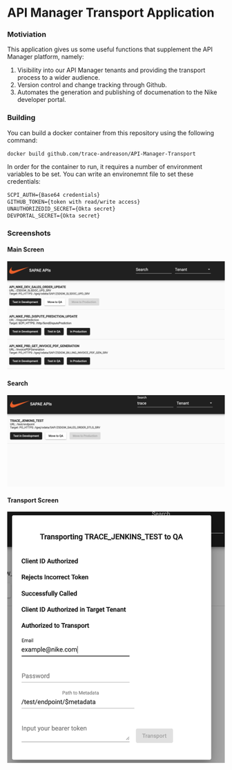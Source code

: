 # API Manager Transport Application

### Motiviation
This application gives us some useful functions that supplement the API Manager platform, namely:
1. Visibility into our API Manager tenants and providing the transport process to a wider audience.
2. Version control and change tracking through Github.
3. Automates the generation and publishing of documenation to the Nike developer portal.

### Building

You can build a docker container from this repository using the following command:
```
docker build github.com/trace-andreason/API-Manager-Transport
```

In order for the container to run, it requires a number of environment variables to be set. You can write an environemnt file to set these credentials:
```
SCPI_AUTH={Base64 credentials}
GITHUB_TOKEN={token with read/write access}
UNAUTHORIZEDID_SECRET={Okta secret}
DEVPORTAL_SECRET={Okta secret}
```

### Screenshots
#### Main Screen
![Image of SAPAE API Manager](./screenshots/main.png)
#### Search
![Image of SAPAE API Manager](./screenshots/search.png)
#### Transport Screen
![Image of SAPAE API Manager](./screenshots/transport.png)
